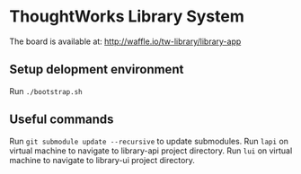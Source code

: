 # ThoughtWorks Library System

The board is available at: http://waffle.io/tw-library/library-app

## Setup delopment environment

Run `./bootstrap.sh`


## Useful commands

Run `git submodule update --recursive` to update submodules.
Run `lapi` on virtual machine to navigate to library-api project directory.
Run `lui` on virtual machine to navigate to library-ui project directory.
